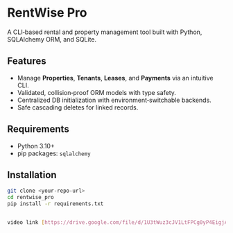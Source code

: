 # RentWise Pro

A CLI‑based rental and property management tool built with Python, SQLAlchemy ORM, and SQLite.

## Features
- Manage **Properties**, **Tenants**, **Leases**, and **Payments** via an intuitive CLI.
- Validated, collision‑proof ORM models with type safety.
- Centralized DB initialization with environment‑switchable backends.
- Safe cascading deletes for linked records.

## Requirements
- Python 3.10+
- pip packages: `sqlalchemy`

## Installation
```bash
git clone <your-repo-url>
cd rentwise_pro
pip install -r requirements.txt


video link [https://drive.google.com/file/d/1U3tWuz3cJV1LtFPCg0yP4EigjAU67wvV/view?usp=sharing] 